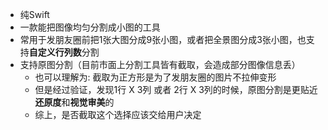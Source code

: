 - 纯Swift
- 一款能把图像均匀分割成小图的工具
- 常用于发朋友圈前把1张大图分成9张小图，或者把全景图分成3张小图，也支持**自定义行列数**分割
- 支持原图分割（目前市面上分割工具皆有截取，会造成部分图像信息丢）
  - 也可以理解为: 截取为正方形是为了发朋友圈的图片不拉伸变形
  - 但是经过验证，发现1行 X 3列 或者 2行 X 3列的时候，原图分割是更贴近**还原度**和**视觉审美**的
  - 综上，是否截取这个选择应该交给用户决定

